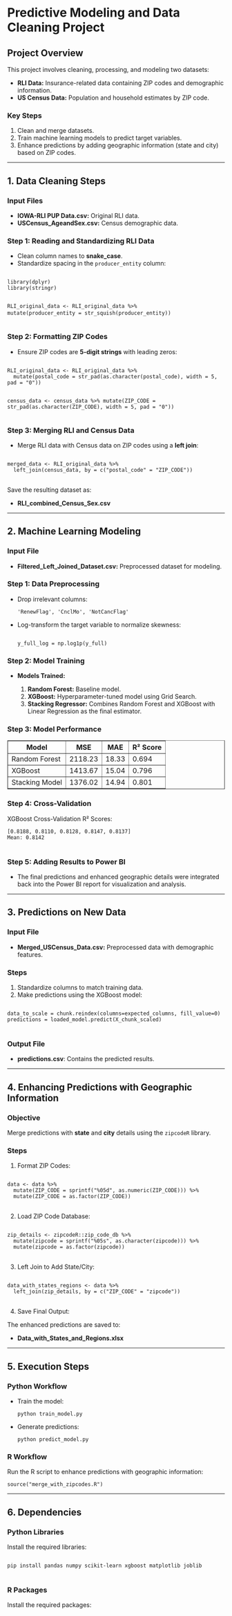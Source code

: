 <!DOCTYPE html>
<html>
<head>
    <title>Predictive Modeling and Data Cleaning Project</title>
</head>
<body>

<h1>Predictive Modeling and Data Cleaning Project</h1>

<h2>Project Overview</h2>
<p>This project involves cleaning, processing, and modeling two datasets:</p>
<ul>
    <li><strong>RLI Data:</strong> Insurance-related data containing ZIP codes and demographic information.</li>
    <li><strong>US Census Data:</strong> Population and household estimates by ZIP code.</li>
</ul>
<h3>Key Steps</h3>
<ol>
    <li>Clean and merge datasets.</li>
    <li>Train machine learning models to predict target variables.</li>
    <li>Enhance predictions by adding geographic information (state and city) based on ZIP codes.</li>
</ol>

<hr>

<h2>1. Data Cleaning Steps</h2>

<h3>Input Files</h3>
<ul>
    <li><strong>IOWA-RLI PUP Data.csv:</strong> Original RLI data.</li>
    <li><strong>USCensus_AgeandSex.csv:</strong> Census demographic data.</li>
</ul>

<h3>Step 1: Reading and Standardizing RLI Data</h3>
<ul>
    <li>Clean column names to <strong>snake_case</strong>.</li>
    <li>Standardize spacing in the <code>producer_entity</code> column:</li>
</ul>
<pre>
<code>
library(dplyr)
library(stringr)

RLI_original_data <- RLI_original_data %>%
  mutate(producer_entity = str_squish(producer_entity))
</code>
</pre>

<h3>Step 2: Formatting ZIP Codes</h3>
<ul>
    <li>Ensure ZIP codes are <strong>5-digit strings</strong> with leading zeros:</li>
</ul>
<pre>
<code>
RLI_original_data <- RLI_original_data %>%
  mutate(postal_code = str_pad(as.character(postal_code), width = 5, pad = "0"))

census_data <- census_data %>%
  mutate(ZIP_CODE = str_pad(as.character(ZIP_CODE), width = 5, pad = "0"))
</code>
</pre>

<h3>Step 3: Merging RLI and Census Data</h3>
<ul>
    <li>Merge RLI data with Census data on ZIP codes using a <strong>left join</strong>:</li>
</ul>
<pre>
<code>
merged_data <- RLI_original_data %>%
  left_join(census_data, by = c("postal_code" = "ZIP_CODE"))
</code>
</pre>
<p>Save the resulting dataset as:</p>
<ul>
    <li><strong>RLI_combined_Census_Sex.csv</strong></li>
</ul>

<hr>

<h2>2. Machine Learning Modeling</h2>

<h3>Input File</h3>
<ul>
    <li><strong>Filtered_Left_Joined_Dataset.csv:</strong> Preprocessed dataset for modeling.</li>
</ul>

<h3>Step 1: Data Preprocessing</h3>
<ul>
    <li>Drop irrelevant columns:
        <pre><code>'RenewFlag', 'CnclMo', 'NotCancFlag'</code></pre>
    </li>
    <li>Log-transform the target variable to normalize skewness:
        <pre><code>
y_full_log = np.log1p(y_full)
</code></pre>
    </li>
</ul>

<h3>Step 2: Model Training</h3>
<ul>
    <li><strong>Models Trained:</strong></li>
    <ol>
        <li><strong>Random Forest:</strong> Baseline model.</li>
        <li><strong>XGBoost:</strong> Hyperparameter-tuned model using Grid Search.</li>
        <li><strong>Stacking Regressor:</strong> Combines Random Forest and XGBoost with Linear Regression as the final estimator.</li>
    </ol>
</ul>

<h3>Step 3: Model Performance</h3>
<table border="1">
    <thead>
        <tr>
            <th>Model</th>
            <th>MSE</th>
            <th>MAE</th>
            <th>R² Score</th>
        </tr>
    </thead>
    <tbody>
        <tr>
            <td>Random Forest</td>
            <td>2118.23</td>
            <td>18.33</td>
            <td>0.694</td>
        </tr>
        <tr>
            <td>XGBoost</td>
            <td>1413.67</td>
            <td>15.04</td>
            <td>0.796</td>
        </tr>
        <tr>
            <td>Stacking Model</td>
            <td>1376.02</td>
            <td>14.94</td>
            <td>0.801</td>
        </tr>
    </tbody>
</table>

<h3>Step 4: Cross-Validation</h3>
<p>XGBoost Cross-Validation R² Scores:</p>
<pre>
<code>[0.8188, 0.8110, 0.8128, 0.8147, 0.8137]
Mean: 0.8142
</code>
</pre>

<h3>Step 5: Adding Results to Power BI</h3>
<ul>
    <li>The final predictions and enhanced geographic details were integrated back into the Power BI report for visualization and analysis.</li>
</ul>

<hr>

<h2>3. Predictions on New Data</h2>

<h3>Input File</h3>
<ul>
    <li><strong>Merged_USCensus_Data.csv:</strong> Preprocessed data with demographic features.</li>
</ul>

<h3>Steps</h3>
<ol>
    <li>Standardize columns to match training data.</li>
    <li>Make predictions using the XGBoost model:</li>
</ol>
<pre>
<code>
data_to_scale = chunk.reindex(columns=expected_columns, fill_value=0)
predictions = loaded_model.predict(X_chunk_scaled)
</code>
</pre>

<h3>Output File</h3>
<ul>
    <li><strong>predictions.csv</strong>: Contains the predicted results.</li>
</ul>

<hr>

<h2>4. Enhancing Predictions with Geographic Information</h2>

<h3>Objective</h3>
<p>Merge predictions with <strong>state</strong> and <strong>city</strong> details using the <code>zipcodeR</code> library.</p>

<h3>Steps</h3>
<ol>
    <li>Format ZIP Codes:</li>
</ol>
<pre>
<code>
data <- data %>%
  mutate(ZIP_CODE = sprintf("%05d", as.numeric(ZIP_CODE))) %>%
  mutate(ZIP_CODE = as.factor(ZIP_CODE))
</code>
</pre>

<ol start="2">
    <li>Load ZIP Code Database:</li>
</ol>
<pre>
<code>
zip_details <- zipcodeR::zip_code_db %>%
  mutate(zipcode = sprintf("%05s", as.character(zipcode))) %>%
  mutate(zipcode = as.factor(zipcode))
</code>
</pre>

<ol start="3">
    <li>Left Join to Add State/City:</li>
</ol>
<pre>
<code>
data_with_states_regions <- data %>%
  left_join(zip_details, by = c("ZIP_CODE" = "zipcode"))
</code>
</pre>

<ol start="4">
    <li>Save Final Output:</li>
</ol>
<p>The enhanced predictions are saved to:</p>
<ul>
    <li><strong>Data_with_States_and_Regions.xlsx</strong></li>
</ul>

<hr>

<h2>5. Execution Steps</h2>

<h3>Python Workflow</h3>
<ul>
    <li>Train the model:
        <pre><code>python train_model.py</code></pre>
    </li>
    <li>Generate predictions:
        <pre><code>python predict_model.py</code></pre>
    </li>
</ul>

<h3>R Workflow</h3>
<p>Run the R script to enhance predictions with geographic information:</p>
<pre><code>source("merge_with_zipcodes.R")</code></pre>

<hr>

<h2>6. Dependencies</h2>

<h3>Python Libraries</h3>
<p>Install the required libraries:</p>
<pre>
<code>
pip install pandas numpy scikit-learn xgboost matplotlib joblib
</code>
</pre>

<h3>R Packages</h3>
<p>Install the required packages:</p>
<pre>
